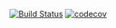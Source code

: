 [![Build Status](https://travis-ci.com/open-synergy/opnsynid-subscription.svg?branch=11.0)](https://travis-ci.com/open-synergy/opnsynid-subscription)
[![codecov](https://codecov.io/gh/open-synergy/opnsynid-subscription/branch/11.0/graph/badge.svg)](https://codecov.io/gh/open-synergy/opnsynid-subscription)
